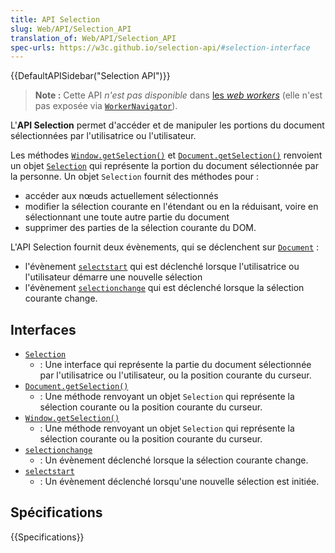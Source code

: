 ```yaml
---
title: API Selection
slug: Web/API/Selection_API
translation_of: Web/API/Selection_API
spec-urls: https://w3c.github.io/selection-api/#selection-interface
---
```


{{DefaultAPISidebar("Selection API")}}

> **Note :** Cette API _n'est pas disponible_ dans [les <i lang="en">web workers</i>](/fr/docs/Web/API/Web_Workers_API) (elle n'est pas exposée via [`WorkerNavigator`](/fr/docs/Web/API/WorkerNavigator)).

L'**API Selection** permet d'accéder et de manipuler les portions du document sélectionnées par l'utilisatrice ou l'utilisateur.

Les méthodes [`Window.getSelection()`](/fr/docs/Web/API/Window/getSelection) et [`Document.getSelection()`](/fr/docs/Web/API/Document/getSelection) renvoient un objet [`Selection`](/fr/docs/Web/API/Selection) qui représente la portion du document sélectionnée par la personne. Un objet `Selection` fournit des méthodes pour&nbsp;:

- accéder aux nœuds actuellement sélectionnés
- modifier la sélection courante en l'étendant ou en la réduisant, voire en sélectionnant une toute autre partie du document
- supprimer des parties de la sélection courante du DOM.

L'API Selection fournit deux évènements, qui se déclenchent sur [`Document`](/fr/docs/Web/API/Document)&nbsp;:

- l'évènement [`selectstart`](/fr/docs/Web/API/Document/selectstart_event) qui est déclenché lorsque l'utilisatrice ou l'utilisateur démarre une nouvelle sélection
- l'évènement [`selectionchange`](/fr/docs/Web/API/Document/selectionchange_event) qui est déclenché lorsque la sélection courante change.

## Interfaces

- [`Selection`](/fr/docs/Web/API/Selection)
  - : Une interface qui représente la partie du document sélectionnée par l'utilisatrice ou l'utilisateur, ou la position courante du curseur.
- [`Document.getSelection()`](/fr/docs/Web/API/Document/getSelection)
  - : Une méthode renvoyant un objet `Selection` qui représente la sélection courante ou la position courante du curseur.
- [`Window.getSelection()`](/fr/docs/Web/API/Window/getSelection)
  - : Une méthode renvoyant un objet `Selection` qui représente la sélection courante ou la position courante du curseur.
- [`selectionchange`](/fr/docs/Web/API/Document/selectionchange_event)
  - : Un évènement déclenché lorsque la sélection courante change.
- [`selectstart`](/fr/docs/Web/API/Document/selectstart_event)
  - : Un évènement déclenché lorsqu'une nouvelle sélection est initiée.

## Spécifications

{{Specifications}}
